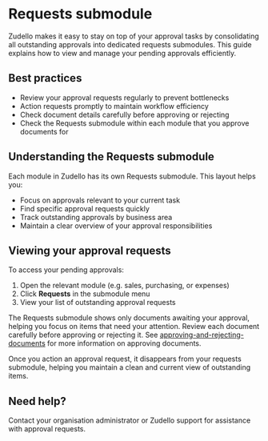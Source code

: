 # Requests submodule

Zudello makes it easy to stay on top of your approval tasks by consolidating all outstanding approvals into dedicated requests submodules. This guide explains how to view and manage your pending approvals efficiently.

## Best practices

- Review your approval requests regularly to prevent bottlenecks
- Action requests promptly to maintain workflow efficiency
- Check document details carefully before approving or rejecting
- Check the Requests submodule within each module that you approve documents for

## Understanding the Requests submodule

Each module in Zudello has its own Requests submodule. This layout helps you:

- Focus on approvals relevant to your current task
- Find specific approval requests quickly
- Track outstanding approvals by business area
- Maintain a clear overview of your approval responsibilities

## Viewing your approval requests

To access your pending approvals:

1. Open the relevant module (e.g. sales, purchasing, or expenses)
2. Click **Requests** in the submodule menu
3. View your list of outstanding approval requests

The Requests submodule shows only documents awaiting your approval, helping you focus on items that need your attention. Review each document carefully before approving or rejecting it. See [approving-and-rejecting-documents](approving-and-rejecting-documents.md) for more information on approving documents.

Once you action an approval request, it disappears from your requests submodule, helping you maintain a clean and current view of outstanding items.

## Need help?

Contact your organisation administrator or Zudello support for assistance with approval requests.